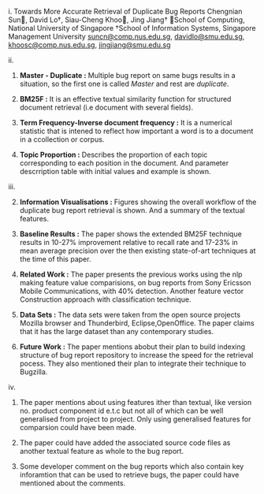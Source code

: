 i. Towards More Accurate Retrieval of Duplicate Bug Reports Chengnian Sun, David Lo†, Siau-Cheng Khoo, Jing Jiang† School of Computing, National University of Singapore †School of Information Systems, Singapore Management University suncn@comp.nus.edu.sg, davidlo@smu.edu.sg, khoosc@comp.nus.edu.sg, jingjiang@smu.edu.sg

ii.
   1. **Master - Duplicate :** 
     Multiple bug report on same bugs results in a situation, so the first one is called *Master* and rest are *duplicate*.
   2. **BM25F :**
     It is an effective textual similarity function for structured document retrieval (i.e document with several fields).

   3. **Term Frequency-Inverse document frequency :**
    It is a numerical statistic that is intened to reflect how important a word is to a document in a ccollection or corpus.
   
   4. **Topic Proportion :**
     Describes the proportion of each topic corresponding to each position in the document. And parameter descrription table with initial values and example is shown.

iii.

   2. **Information Visualisations :**
     Figures showing the overall workflow of the duplicate bug report retrieval is shown. And a summary of the textual features.

   3. **Baseline Results :**
     The paper shows the extended BM25F technique results in 10-27% improvement relative to recall rate and 17-23% in mean average precision over the then existing state-of-art techniques at  the time of this paper.

   4. **Related Work :**
     The paper presents the previous works using the nlp making feature value comparisions, on bug reports from Sony Ericsson Mobile Communications, with 40% detection. Another feature vector Construction approach with classification technique.

   5. **Data Sets :**
     The data sets were taken from the open source projects Mozilla browser and Thunderbird, Eclipse,OpenOffice. The paper claims that it has the large dataset than any contemporary studies.

   6. **Future Work :**
      The paper mentions abobut their plan to build indexing structure of bug report repository to increase the speed for the retrieval pocess. They also mentioned their plan to integrate their technique to Bugzilla.

iv.
  1. The paper mentions about using features ither than textual, like version no. product component id e.t.c but not all of which can be well generalised from project to project. Only using generalised features for comparsion could have been made.

  2. The paper could have added the associated source code files as another textual feature as whole to the bug report. 
  
  3.  Some developer comment on the  bug reports which also contain key inforamtion that can be used to retrieve bugs, the paper could have mentioned about the comments.